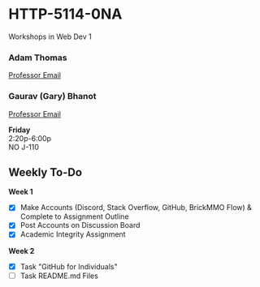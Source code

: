 # HTTP-5114-0NA

Workshops in Web Dev 1

### Adam Thomas

[Professor Email](mailto:adam.thomas@humber.ca)

### Gaurav (Gary) Bhanot

[Professor Email](mailto:gaurav.bhanot@humber.ca)

**Friday**  
2:20p-6:00p  
NO J-110

## Weekly To-Do

**Week 1**
- [x] Make Accounts (Discord, Stack Overflow, GitHub, BrickMMO Flow) & Complete to Assignment Outline
- [x] Post Accounts on Discussion Board
- [x] Academic Integrity Assignment

**Week 2**
- [x] Task "GitHub for Individuals"
- [ ] Task README.md Files